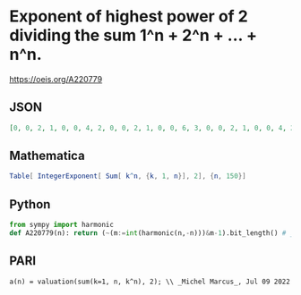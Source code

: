 # Exponent of highest power of 2 dividing the sum 1^n \+ 2^n \+ \.\.\. \+ n^n\.
https://oeis.org/A220779
## JSON
```JSON
[0, 0, 2, 1, 0, 0, 4, 2, 0, 0, 2, 1, 0, 0, 6, 3, 0, 0, 2, 1, 0, 0, 4, 2, 0, 0, 2, 1, 0, 0, 8, 4, 0, 0, 2, 1, 0, 0, 4, 2, 0, 0, 2, 1, 0, 0, 6, 3, 0, 0, 2, 1, 0, 0, 4, 2, 0, 0, 2, 1, 0, 0, 10, 5, 0, 0, 2, 1, 0, 0, 4, 2, 0, 0, 2, 1, 0, 0, 6, 3, 0, 0, 2, 1, 0, 0, 4]
```
## Mathematica
```Mathematica
Table[ IntegerExponent[ Sum[ k^n, {k, 1, n}], 2], {n, 150}]
```
## Python
```Python
from sympy import harmonic
def A220779(n): return (~(m:=int(harmonic(n,-n)))&m-1).bit_length() # _Chai Wah Wu_, Jul 08 2022
```
## PARI
```PARI
a(n) = valuation(sum(k=1, n, k^n), 2); \\ _Michel Marcus_, Jul 09 2022
```
